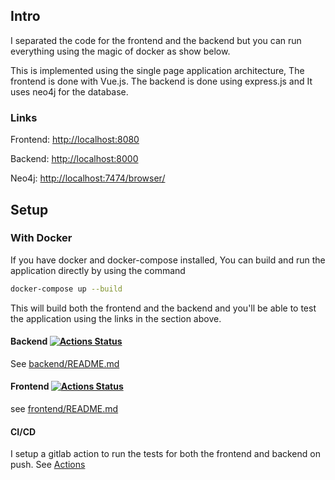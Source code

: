 ## Intro

I separated the code for the frontend and the backend but you can run everything using the magic of docker as show below.

This is implemented using the single page application architecture, The frontend is done with Vue.js. The backend is done using express.js and It uses neo4j for the database.

### Links

Frontend: [http://localhost:8080](http://localhost:8080)

Backend: [http://localhost:8000](http://localhost:8000)

Neo4j: [http://localhost:7474/browser/](http://localhost:7474/browser/)

## Setup

### With Docker

If you have docker and docker-compose installed, You can build and run the application directly by using the command

```bash
docker-compose up --build
```

This will build both the frontend and the backend and you'll be able to test the application using the links in the section above.

#### Backend [![Actions Status](https://github.com/AchoArnold/tree-visualisation/workflows/Backend/badge.svg)](https://github.com/AchoArnold/tree-visualisation/actions)

See [backend/README.md](./backend/README.md)

#### Frontend [![Actions Status](https://github.com/AchoArnold/tree-visualisation/workflows/Frontend/badge.svg)](https://github.com/AchoArnold/tree-visualisation/actions)

see [frontend/README.md](./frontend/README.md)

#### CI/CD

I setup a gitlab action to run the tests for both the frontend and backend on push. See [Actions](./actions)